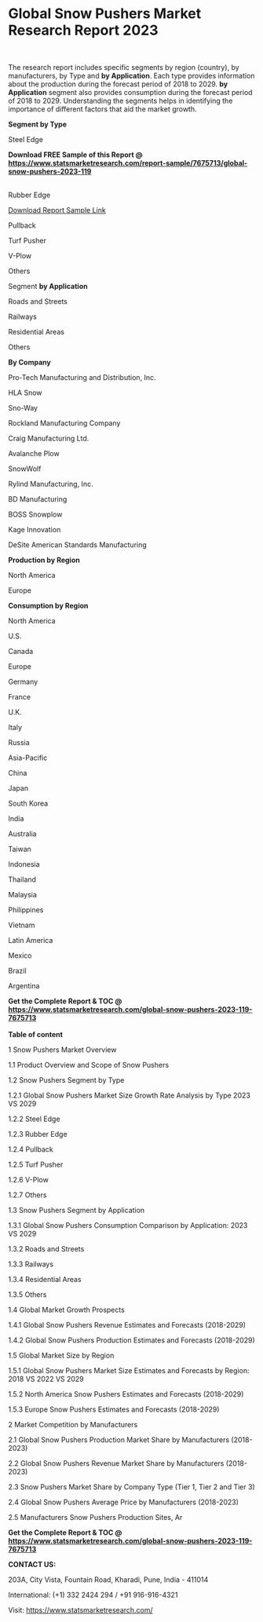 <h1>Global Snow Pushers Market Research Report 2023</h1><br/><p>The research report includes specific segments by region (country), by manufacturers, by Type and <strong>by Application</strong>. Each type provides information about the production during the forecast period of 2018 to 2029. <strong>by Application</strong> segment also provides consumption during the forecast period of 2018 to 2029. Understanding the segments helps in identifying the importance of different factors that aid the market growth.</p><p><strong>Segment by Type</strong></p><p>Steel Edge</p><div><b>Download FREE Sample of this Report @ <a href="https://www.statsmarketresearch.com/download-free-sample/7675713/global-snow-pushers-2023-119">https://www.statsmarketresearch.com/report-sample/7675713/global-snow-pushers-2023-119</a></b></div><br><p>Rubber Edge</p><p><a href="https://www.statsmarketresearch.com/download-free-sample/7675713/global-snow-pushers-2023-119">Download Report Sample Link</a></p><p>Pullback</p><p>Turf Pusher</p><p>V-Plow</p><p>Others</p><p>Segment <strong>by Application</strong></p><p>Roads and Streets</p><p>Railways</p><p>Residential Areas</p><p>Others</p><p><strong>By Company</strong></p><p>Pro-Tech Manufacturing and Distribution, Inc.</p><p>HLA Snow</p><p>Sno-Way</p><p>Rockland Manufacturing Company</p><p>Craig Manufacturing Ltd.</p><p>Avalanche Plow</p><p>SnowWolf</p><p>Rylind Manufacturing, Inc.</p><p>BD Manufacturing</p><p>BOSS Snowplow</p><p>Kage Innovation</p><p>DeSite American Standards Manufacturing</p><p><strong>Production by Region</strong></p><p>North America</p><p>Europe</p><p><strong>Consumption by Region</strong></p><p>North America</p><p>U.S.</p><p>Canada</p><p>Europe</p><p>Germany</p><p>France</p><p>U.K.</p><p>Italy</p><p>Russia</p><p>Asia-Pacific</p><p>China</p><p>Japan</p><p>South Korea</p><p>India</p><p>Australia</p><p>Taiwan</p><p>Indonesia</p><p>Thailand</p><p>Malaysia</p><p>Philippines</p><p>Vietnam</p><p>Latin America</p><p>Mexico</p><p>Brazil</p><p>Argentina</p><div><b>Get the Complete Report & TOC @ <a href="https://www.statsmarketresearch.com/global-snow-pushers-2023-119-7675713">https://www.statsmarketresearch.com/global-snow-pushers-2023-119-7675713</a></b></div><br><b>Table of content</b><p>1 Snow Pushers Market Overview<br />
 
  1.1 Product Overview and Scope of Snow Pushers<br />
 
  1.2 Snow Pushers Segment by Type<br />
 
  1.2.1 Global Snow Pushers Market Size Growth Rate Analysis by Type 2023 VS 2029<br />
 
  1.2.2 Steel Edge<br />
 
  1.2.3 Rubber Edge<br />
 
  1.2.4 Pullback<br />
 
  1.2.5 Turf Pusher<br />
 
  1.2.6 V-Plow<br />
 
  1.2.7 Others<br />
 
  1.3 Snow Pushers Segment by Application<br />
 
  1.3.1 Global Snow Pushers Consumption Comparison by Application: 2023 VS 2029<br />
 
  1.3.2 Roads and Streets<br />
 
  1.3.3 Railways<br />
 
  1.3.4 Residential Areas<br />
 
  1.3.5 Others<br />
 
  1.4 Global Market Growth Prospects<br />
 
  1.4.1 Global Snow Pushers Revenue Estimates and Forecasts (2018-2029)<br />
 
  1.4.2 Global Snow Pushers Production Estimates and Forecasts (2018-2029)<br />
 
  1.5 Global Market Size by Region<br />
 
  1.5.1 Global Snow Pushers Market Size Estimates and Forecasts by Region: 2018 VS 2022 VS 2029<br />
 
  1.5.2 North America Snow Pushers Estimates and Forecasts (2018-2029)<br />
 
  1.5.3 Europe Snow Pushers Estimates and Forecasts (2018-2029)<br />
 
 2 Market Competition by Manufacturers<br />
 
  2.1 Global Snow Pushers Production Market Share by Manufacturers (2018-2023)<br />
 
  2.2 Global Snow Pushers Revenue Market Share by Manufacturers (2018-2023)<br />
 
  2.3 Snow Pushers Market Share by Company Type (Tier 1, Tier 2 and Tier 3)<br />
 
  2.4 Global Snow Pushers Average Price by Manufacturers (2018-2023)<br />
 
  2.5 Manufacturers Snow Pushers Production Sites, Ar<br><div><b>Get the Complete Report & TOC @ <a href="https://www.statsmarketresearch.com/global-snow-pushers-2023-119-7675713">https://www.statsmarketresearch.com/global-snow-pushers-2023-119-7675713</a></b></div></p>
 
 <b>CONTACT US:</b><br>
 
 203A, City Vista, Fountain Road, Kharadi, Pune, India - 411014 <br>
 
 International: (+1) 332 2424 294 / +91 916-916-4321<br>
 
 Visit: <a href="https://www.statsmarketresearch.com/">https://www.statsmarketresearch.com/</a>
 
 <br>